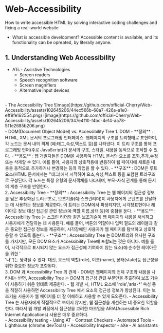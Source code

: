 # Web-Accessibility
How to write accessible HTML by solving interactive coding challenges and fixing a real-world website

- What is accessible development?
Accessible content is available, and its functionality can be opreated, by literally anyone.

## 1. Understanding Web Accessibility
- ATs - Assistive Technologies
    - Screen readers
    - Speech recognition software
    - Screen magnifiers
    - Alternative input devices 
<br>
- The Accessibility Tree 
    ![image](https://github.com/official-Cherry/Web-Accessibility/assets/102645206/44ec566b-68a7-426a-a1e0-eff9fe162554.png)
    ![image](https://github.com/official-Cherry/Web-Accessibility/assets/102645206/347e4f10-f4bc-4e14-aa78-511e2685b206.png)
<br>
- DOM(Document Object Model) vs. Accessibility Tree
    1. DOM 
    - **정의** : HTML, XML 문서의 프로그래밍 인터페이스. 웹페이지의 구조를 트리형태로 표현하며, 각 노드는 문서 내의 객체 (예:태그,속성,텍스트 등)를 나타낸다. 이 트리 구조를 통해 프로그래밍 언어(주로 JavaScript)가 문서의 구조, 스타일, 내용을 동적으로 조작할 수 있다.
    - **용도** : 웹 개발자들은 DOM을 사용하여 HTML 문서의 요소를 조회,추가,수정 또는 삭제할 수 있다. 예를 들어, 사용자의 상호작용에 반응하여 웹 페이지에 새로운 내용을 동적으로 추가하거나 변경하는 등의 작업을 할 수 있다.
    - **구조** : DOM은 루트요소(HTML 문서에서는 '<html>'태그)에서 시작하여 요소,속성,텍스트 등을 포함한 트리구조로 구성된다. 각 노드는 특정 유형의 문서객체를 나타내며, 부모-자식 관계를 통해 문서의 계층 구조를 반영한다.
    <br>
    2. Accessibility Tree
    - **정의** : Accessibility Tree 는 웹 페이지의 접근성 정보를 담은 추상화된 트리구조로, 보조기술(예:스크린리더)이 사용자에게 콘텐츠를 전달하는 데 사용하는 정보를 제공한다. 이 트리는 DOM에서 파생되지만, 시각정표현이나 레이아웃 정보 대신 접근성 관련 정보(예:역할,이름,상태 등)에 중점을 둔다.
    - **용도** : Accessibility Tree 는 스크린 리더와 같은 보조기술이 웹 페이지의 내용을 해석하고 사용자에게 전달하는 데 사용된다. 예를 들어, 버튼의 역할이나 입력 필드의 레이블과 같은 중요한 접근성 정보를 제공하여, 시각장애인 사용자가 웹 페이지를 탐색하고 상호작용할 수 있도록 돕는다.
    - **구조** : Accessibility Tree 는 DOM트리와 유사한 구조를 가지지만, 모든 DOM요소가 Accessibility Tree에 포함되는 것은 아니다. 예를 들어, 시각적으로 표시되지 않는 요소가 접근성에 기여하지 않는 요소(예:순수한 레이아웃을 위한 '<div>'나'<span>')는 생략될 수 있다. 대신, 요소의 역할(role), 이름(name), 상태(state)등 접근성을 위한 중요한 정보가 포함된다.
    <br>
    3. DOM 과 Accessibility Tree 의 관계
    - DOM은 웹페이지의 전체 구조와 내용을 나타내는 반면, Accessibility Tree 는 DOM의 접근성 관련 부분만을 추출하여 보조 기술이 사용하기 쉬운 형태로 제공한다.
    - 웹 개발 시, HTML 요소에 'role','aria-*' 속성 등을 적절히 사용하면 Accessibility Tree 에서 요소의 접근성 정보가 향상된다. 이는 보조기술 사용자가 웹 페이지를 더 잘 이해하고 사용할 수 있게 도와준다.
    - Accessibility Tree 는 사용자에게 직접적으로 보이지 않지만, 웹 접근성을 개선하는 데 중요한 역할을 한다. 따라서 웹 개발 과정에서 접근성을 고려한 마크업을 ARIA(Accessible Rich Internet Applications) 사용은 매우 중요하다.
<br>
- Accessibility testing
    - Using AT
    - Contrast Checkers
    - Automated Tools 
        - Lighthouse (chrome devTools)
        - Accessibility Inspector
        - aXe
    - AI assistants